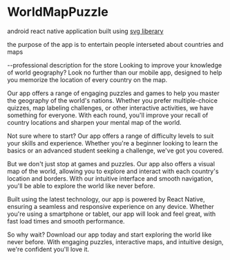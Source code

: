 # WorldMapPuzzle

android react native application built using [svg liberary](https://github.com/software-mansion/react-native-svg)

the purpose of the app is to entertain people interseted about countries and maps


--professional description for the store 
Looking to improve your knowledge of world geography? Look no further than our mobile app, designed to help you memorize the location of every country on the map.

Our app offers a range of engaging puzzles and games to help you master the geography of the world's nations. Whether you prefer multiple-choice quizzes, map labeling challenges, or other interactive activities, we have something for everyone. With each round, you'll improve your recall of country locations and sharpen your mental map of the world.

Not sure where to start? Our app offers a range of difficulty levels to suit your skills and experience. Whether you're a beginner looking to learn the basics or an advanced student seeking a challenge, we've got you covered.

But we don't just stop at games and puzzles. Our app also offers a visual map of the world, allowing you to explore and interact with each country's location and borders. With our intuitive interface and smooth navigation, you'll be able to explore the world like never before.

Built using the latest technology, our app is powered by React Native, ensuring a seamless and responsive experience on any device. Whether you're using a smartphone or tablet, our app will look and feel great, with fast load times and smooth performance.

So why wait? Download our app today and start exploring the world like never before. With engaging puzzles, interactive maps, and intuitive design, we're confident you'll love it.